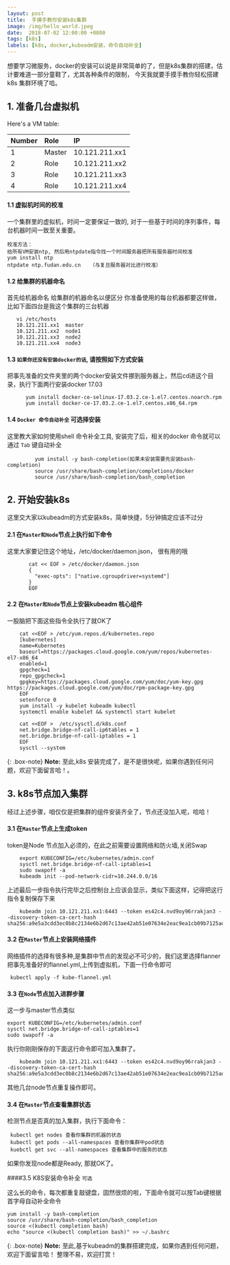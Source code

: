 ```yaml
---
layout: post
title:  手摸手教你安装k8s集群
image: /img/hello_world.jpeg
date:  2018-07-02 12:00:00 +0800  
tags: [k8s]
labels: [k8s, docker,kubeadm安装，命令自动补全]
---
```

想要学习微服务，docker的安装可以说是非常简单的了，但是k8s集群的搭建，估计要难道一部分童鞋了，尤其各种条件的限制，
今天我就要手摸手教你轻松搭建k8s 集群环境了哈。

## 1. 准备几台虚拟机

Here's a VM table:

| Number | Role | IP |
| :------ |:--- | :--- |
| 1 | Master | 10.121.211.xx1 |
| 2 | Role | 10.121.211.xx2 |
| 3 | Role | 10.121.211.xx3 |
| 4 | Role | 10.121.211.xx4 |

#### 1.1 虚拟机时间的校准

  一个集群里的虚拟机，时间一定要保证一致的, 对于一些基于时间的序列事件，每台机器时间一致至关重要。  
  
  ~~~
  校准方法： 
  给所有VM安装ntp, 然后用ntpdate指令找一个时间服务器把所有服务器时间校准
  yum install ntp
  ntpdate ntp.fudan.edu.cn   （与复旦服务器对比进行校准）
  ~~~
#### 1.2 给集群的机器命名
  首先给机器命名 给集群的机器命名以便区分 你准备使用的每台机器都要这样做，比如下面四台是我这个集群的三台机器

~~~
   vi /etc/hosts
   10.121.211.xx1  master
   10.121.211.xx2  node1
   10.121.211.xx3  node2
   10.121.211.xx4  node3
~~~ 

#### 1.3 `如果你还没有安装docker的话`, 请按照如下方式安装

   把事先准备的文件夹里的两个docker安装文件挪到服务器上，然后cd进这个目录，执行下面两行安装docker 17.03

~~~
      yum install docker-ce-selinux-17.03.2.ce-1.el7.centos.noarch.rpm
      yum install docker-ce-17.03.2.ce-1.el7.centos.x86_64.rpm
~~~ 
   
#### 1.4 `Docker 命令自动补全` 可选择安装

   这里教大家如何使用shell 命令补全工具, 安装完了后，相关的docker 命令就可以通过 `Tab` 键自动补全
   
~~~
         yum install -y bash-completion(如果未安装需要先安装bash-completion)
         source /usr/share/bash-completion/completions/docker
         source /usr/share/bash-completion/bash_completion
~~~ 
## 2. 开始安装k8s

   这里交大家以kubeadm的方式安装k8s，简单快捷，5分钟搞定应该不过分     
   
#### 2.1  在`Master和Node`节点上执行如下命令

   这里大家要记住这个地址，/etc/docker/daemon.json， 很有用的哦
    
~~~
       cat << EOF > /etc/docker/daemon.json
       {
         "exec-opts": ["native.cgroupdriver=systemd"]
       }
       EOF
~~~ 
     
#### 2.2  在`Master和Node`节点上安装kubeadm 核心组件

   一股脑把下面这些指令全执行了就OK了

~~~
    cat <<EOF > /etc/yum.repos.d/kubernetes.repo
    [kubernetes]
    name=Kubernetes
    baseurl=https://packages.cloud.google.com/yum/repos/kubernetes-el7-x86_64
    enabled=1
    gpgcheck=1
    repo_gpgcheck=1
    gpgkey=https://packages.cloud.google.com/yum/doc/yum-key.gpg https://packages.cloud.google.com/yum/doc/rpm-package-key.gpg
    EOF
    setenforce 0
    yum install -y kubelet kubeadm kubectl
    systemctl enable kubelet && systemctl start kubelet
    
    cat <<EOF >  /etc/sysctl.d/k8s.conf
    net.bridge.bridge-nf-call-ip6tables = 1
    net.bridge.bridge-nf-call-iptables = 1
    EOF
    sysctl --system
~~~ 
   {: .box-note}
   **Note:** 至此,k8s 安装完成了，是不是很快呢，如果你遇到任何问题，欢迎下面留言哈！。
   
## 3. k8s节点加入集群

   经过上述步骤，咱仅仅是把集群的组件安装齐全了，节点还没加入呢，哈哈！
   
#### 3.1  在`Master`节点上生成token

   token是Node 节点加入必须的，在此之前需要设置网络和防火墙,关闭Swap
   
~~~
    export KUBECONFIG=/etc/kubernetes/admin.conf
    sysctl net.bridge.bridge-nf-call-iptables=1
    sudo swapoff -a
    kubeadm init --pod-network-cidr=10.244.0.0/16
~~~
      
   上述最后一步指令执行完毕之后控制台上应该会显示，类似下面这样，记得把这行指令复制保存下来 
~~~
    kubeadm join 10.121.211.xx1:6443 --token es42c4.nvd9oy96rrakjan3 --discovery-token-ca-cert-hash sha256:a9e5a3cdd3ec0b8c2134e6b2d67c13ae42ab51e07634e2eac9ea1cb09b7125ad
~~~  
     
#### 3.2  在`Master`节点上安装网络插件

   网络插件的选择有很多种,是集群中节点的发现必不可少的，我们这里选择flanner
   把事先准备好的flannel.yml,上传到虚拟机，下面一行命令即可
   
~~~
 kubectl apply -f kube-flannel.yml
~~~
#### 3.3  在`Node`节点加入进群步骤

   这一步与master节点类似
   
 ~~~
export KUBECONFIG=/etc/kubernetes/admin.conf
sysctl net.bridge.bridge-nf-call-iptables=1
sudo swapoff -a
 ~~~   
   执行你刚刚保存的下面这行命令即可加入集群了。
 ~~~
     kubeadm join 10.121.211.xx1:6443 --token es42c4.nvd9oy96rrakjan3 --discovery-token-ca-cert-hash sha256:a9e5a3cdd3ec0b8c2134e6b2d67c13ae42ab51e07634e2eac9ea1cb09b7125ad
 ~~~  
 其他几台node节点重复操作即可。

#### 3.4  在`Master`节点查看集群状态

   检测节点是否真的加入集群，执行下面命令：
   
~~~   
 kubectl get nodes 查看你集群的机器的状态
 kubectl get pods --all-namespaces 查看你集群中pod状态
 kuebctl get svc --all-namespaces 查看集群中的服务的状态
~~~
  如果你发现node都是Ready, 那就OK了。 
  
####3.5  K8S安装命令补全 `可选`

  这么长的命令，每次都重复敲键盘，固然很烦的啦，下面命令就可以按Tab键根据首字母自动补全命令
~~~   
yum install -y bash-completion
source /usr/share/bash-completion/bash_completion
source <(kubectl completion bash)
echo "source <(kubectl completion bash)" >> ~/.bashrc
~~~ 
 {: .box-note}
 **Note:** 至此,基于kubeadm的集群搭建完成，如果你遇到任何问题，欢迎下面留言哈！ 整理不易，欢迎打赏！